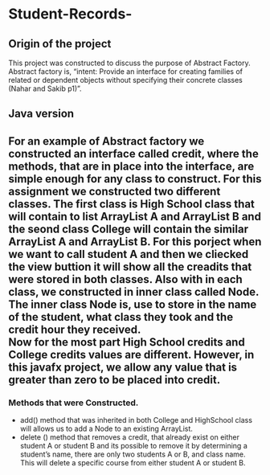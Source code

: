 # Student-Records-
## Origin of the project
  This project was constructed to discuss the purpose of Abstract Factory. Abstract factory is, “intent: Provide an interface for creating families of related or 
dependent objects without specifying their concrete classes (Nahar and Sakib p1)”.

## Java version
  For an example of Abstract factory we constructed  an interface called credit, where 
the methods, that are in place into the interface, are simple enough for any class 
to construct. For this assignment we constructed two different classes. The first 
class is High School class that will contain to list ArrayList A and ArrayList B and 
the seond class College will contain the similar ArrayList A and ArrayList B. For 
this porject when we want to call student A and then we cliecked the view buttion it 
will show all the creadits that were stored in both classes. Also with in each 
class, we constructed in inner class called Node. The inner class Node is, use to 
store in the name of the student, what class they took and the credit hour they 
received.    
Now for the most part High School credits and College credits values are different. 
However, in this javafx project, we allow any value that is greater than zero to be 
placed into credit. 
-
   ### Methods that were Constructed.
   - add() method that was inherited in both College and HighSchool class will allows us to add a Node to an existing ArrayList. 
- delete () method that removes a credit, that already exist on either student A or student B and its possible to remove it by determining a student’s
name, there are only two students A or B, and class name. This will delete a specific course from either student A or student B. 
  
 

